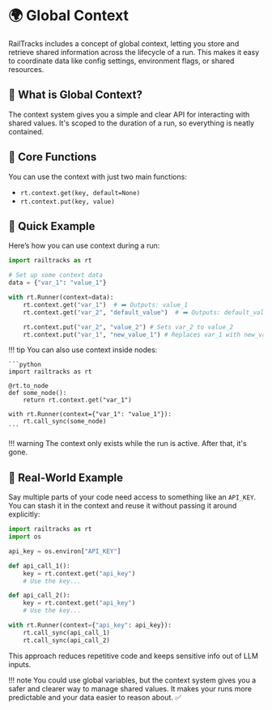 # 🌍 Global Context

RailTracks includes a concept of global context, letting you store and retrieve shared information across the lifecycle of a run. This makes it easy to coordinate data like config settings, environment flags, or shared resources.

## 🧠 What is Global Context?

The context system gives you a simple and clear API for interacting with shared values. It's scoped to the duration of a run, so everything is neatly contained.

## 🧰 Core Functions

You can use the context with just two main functions:

* `rt.context.get(key, default=None)`
* `rt.context.put(key, value)`

## 🚀 Quick Example

Here’s how you can use context during a run:

```python
import railtracks as rt

# Set up some context data
data = {"var_1": "value_1"}

with rt.Runner(context=data):
    rt.context.get("var_1")  # ➡️ Outputs: value_1
    rt.context.get("var_2", "default_value")  # ➡️ Outputs: default_value

    rt.context.put("var_2", "value_2") # Sets var_2 to value_2
    rt.context.put("var_1", "new_value_1") # Replaces var_1 with new_value_1
```

!!! tip
    You can also use context inside nodes:
    
    ```python
    import railtracks as rt
    
    @rt.to_node
    def some_node():
        return rt.context.get("var_1")
    
    with rt.Runner(context={"var_1": "value_1"}):
        rt.call_sync(some_node)
    ```

!!! warning
    The context only exists while the run is active. After that, it's gone.

## 🧪 Real-World Example

Say multiple parts of your code need access to something like an `API_KEY`. You can stash it in the context and reuse it without passing it around explicitly:

```python
import railtracks as rt
import os

api_key = os.environ["API_KEY"]

def api_call_1():
    key = rt.context.get("api_key")
    # Use the key...

def api_call_2():
    key = rt.context.get("api_key")
    # Use the key...

with rt.Runner(context={"api_key": api_key}):
    rt.call_sync(api_call_1)
    rt.call_sync(api_call_2)
```

This approach reduces repetitive code and keeps sensitive info out of LLM inputs.

!!! note
    You could use global variables, but the context system gives you a safer and clearer way to manage shared values. It makes your runs more predictable and your data easier to reason about. ✅

